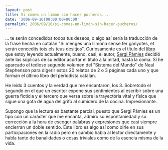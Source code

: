 ```yaml
---
layout: post
title: Si comes un limón sin hacer pucheros...
date: '2006-09-16T00:00:00+00:00'
permalink: 2006/09/16/si-comes-un-limon-sin-hacer-pucheros/
---
```

<a href="http://www.racocatala.cat/articles/11990"><img style="float:right; margin:0 0 10px 10px;cursor:pointer; cursor:hand;" src="http://photos1.blogger.com/blogger2/4553/2422/320/Imagen%201.png" border="0" alt="" /></a>... te serán concedidos todos tus deseos, o algo así sería la traducción de la frase hecha en catalán "Si menges una llimona sense fer ganyotes, et serán concedits tots els teus desitjos". Curiosamente es el título del <a href="http://www.racocatala.cat/articles/11990">libro</a> que estoy leyendo actualmente, bueno, casi, el autor, <a href="http://www.escriptors.cat/autors/pamiess/index.html">Sergi Pàmies</a> decidió ante las súplicas de su editor acortar el título a la mitad, hasta la coma. Sí he aparcado el tedioso segundo volumen del "Sistema del Mundo" de Neal Stephenson para digerir estos 20 relatos de 2 o 3 páginas cada uno y que forman el último libro del periodista catalán.

He leído 3 cuentos y la verdad que me encantaron, los 3. Sobretodo el segundo en el que un escritor expone sus sentimientos al escribir sobre una guerra fictícia y el tercero que versa sobre la trayectória vital y física que sigue una gota de agua del grifo al sumidero de la cocina. Impresionante. 

Supongo que la lectura es bastante parcial, puesto que Sergi Pàmies es un tipo con un caràcter que me encanta, admiro su espontaniedad y su corrección a la hora de escoger palabras y expresiones que casi siempre encierran un doble sentido. Este libro es algo así como oirle en sus participaciones en la ràdio pero en cambio habla al lector directamente y habla tanto de banalidades o cosas triviales como de la esencia misma de la vida.
